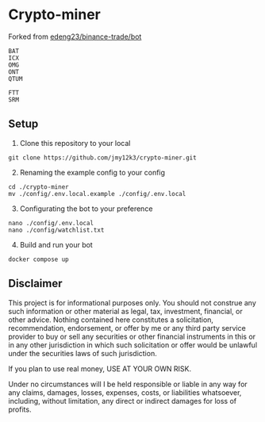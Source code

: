 # Crypto-miner

Forked from [edeng23/binance-trade/bot](https://github.com/edeng23/binance-trade-bot/tree/master)

```
BAT
ICX
OMG
ONT
QTUM
```

```
FTT
SRM
```

## Setup

1. Clone this repository to your local

```shell
git clone https://github.com/jmy12k3/crypto-miner.git
```

2. Renaming the example config to your config

```shell
cd ./crypto-miner
mv ./config/.env.local.example ./config/.env.local
```

3. Configurating the bot to your preference

```shell
nano ./config/.env.local
nano ./config/watchlist.txt
```

4. Build and run your bot

```
docker compose up
```

## Disclaimer

This project is for informational purposes only. You should not construe any such information or other material as legal, tax, investment, financial, or other advice. Nothing contained here constitutes a solicitation, recommendation, endorsement, or offer by me or any third party service provider to buy or sell any securities or other financial instruments in this or in any other jurisdiction in which such solicitation or offer would be unlawful under the securities laws of such jurisdiction.

If you plan to use real money, USE AT YOUR OWN RISK.

Under no circumstances will I be held responsible or liable in any way for any claims, damages, losses, expenses, costs, or liabilities whatsoever, including, without limitation, any direct or indirect damages for loss of profits.